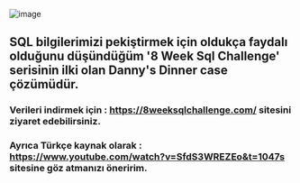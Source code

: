 ![image](https://github.com/user-attachments/assets/68617f6a-2695-4490-bfac-06ae108dd701)


## SQL bilgilerimizi pekiştirmek için oldukça faydalı olduğunu düşündüğüm  '8 Week Sql Challenge' serisinin ilki olan Danny's Dinner case çözümüdür.
### Verileri indirmek için : https://8weeksqlchallenge.com/ sitesini ziyaret edebilirsiniz.
### Ayrıca Türkçe kaynak olarak : https://www.youtube.com/watch?v=SfdS3WREZEo&t=1047s sitesine göz atmanızı öneririm.

